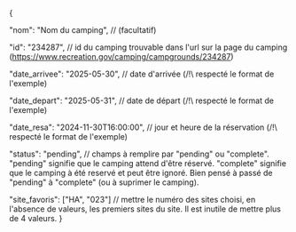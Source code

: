 {

"nom": "Nom du camping", // (facultatif)

"id": "234287", // id du camping trouvable dans l'url sur la page du camping (https://www.recreation.gov/camping/campgrounds/234287)

"date_arrivee": "2025-05-30", // date d'arrivée (/!\ respecté le format de l'exemple)

"date_depart": "2025-05-31", // date de départ (/!\ respecté le format de l'exemple)

"date_resa": "2024-11-30T16:00:00", // jour et heure de la réservation (/!\ respecté le format de l'exemple)

"status": "pending", // champs à remplire par "pending" ou "complete". "pending" signifie que le camping attend d'être réservé. "complete" signifie que le camping à été reservé et peut être ignoré. Bien pensé à passé de "pending" à "complete" (ou à suprimer le camping).

"site_favoris": ["HA", "023"] // mettre le numéro des sites choisi, en l'absence de valeurs, les premiers sites du site. Il est inutile de mettre plus de 4 valeurs.
}
